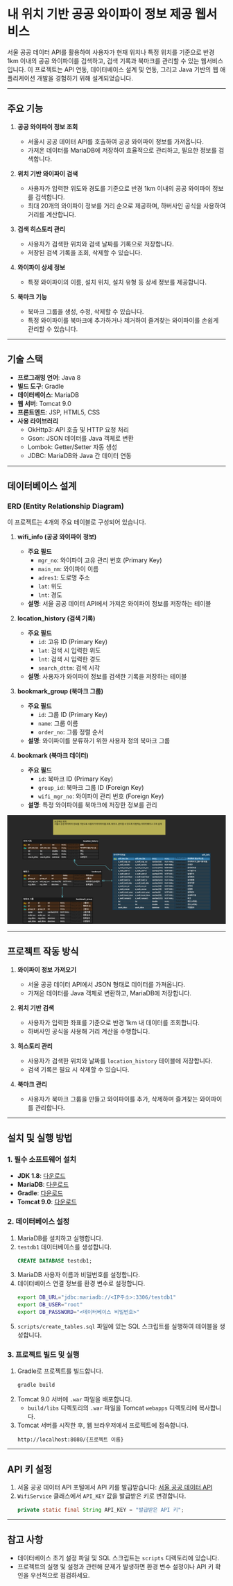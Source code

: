 # 내 위치 기반 공공 와이파이 정보 제공 웹서비스

서울 공공 데이터 API를 활용하여 사용자가 현재 위치나 특정 위치를 기준으로 반경 1km 이내의 공공 와이파이를 검색하고, 검색 기록과 북마크를 관리할 수 있는 웹서비스입니다. 이 프로젝트는 API 연동, 데이터베이스 설계 및 연동, 그리고 Java 기반의 웹 애플리케이션 개발을 경험하기 위해 설계되었습니다.

---

## 주요 기능

1. **공공 와이파이 정보 조회**
   - 서울시 공공 데이터 API를 호출하여 공공 와이파이 정보를 가져옵니다.
   - 가져온 데이터를 MariaDB에 저장하여 효율적으로 관리하고, 필요한 정보를 검색합니다.

2. **위치 기반 와이파이 검색**
   - 사용자가 입력한 위도와 경도를 기준으로 반경 1km 이내의 공공 와이파이 정보를 검색합니다.
   - 최대 20개의 와이파이 정보를 거리 순으로 제공하며, 하버사인 공식을 사용하여 거리를 계산합니다.

3. **검색 히스토리 관리**
   - 사용자가 검색한 위치와 검색 날짜를 기록으로 저장합니다.
   - 저장된 검색 기록을 조회, 삭제할 수 있습니다.

4. **와이파이 상세 정보**
   - 특정 와이파이의 이름, 설치 위치, 설치 유형 등 상세 정보를 제공합니다.

5. **북마크 기능**
   - 북마크 그룹을 생성, 수정, 삭제할 수 있습니다.
   - 특정 와이파이를 북마크에 추가하거나 제거하여 즐겨찾는 와이파이를 손쉽게 관리할 수 있습니다.

---

## 기술 스택

- **프로그래밍 언어**: Java 8
- **빌드 도구**: Gradle
- **데이터베이스**: MariaDB
- **웹 서버**: Tomcat 9.0
- **프론트엔드**: JSP, HTML5, CSS
- **사용 라이브러리**
   - OkHttp3: API 호출 및 HTTP 요청 처리
   - Gson: JSON 데이터를 Java 객체로 변환
   - Lombok: Getter/Setter 자동 생성
   - JDBC: MariaDB와 Java 간 데이터 연동

---

## 데이터베이스 설계

### ERD (Entity Relationship Diagram)

이 프로젝트는 4개의 주요 테이블로 구성되어 있습니다.

1. **wifi_info (공공 와이파이 정보)**
   - **주요 필드**
      - `mgr_no`: 와이파이 고유 관리 번호 (Primary Key)
      - `main_nm`: 와이파이 이름
      - `adres1`: 도로명 주소
      - `lat`: 위도
      - `lnt`: 경도
   - **설명**: 서울 공공 데이터 API에서 가져온 와이파이 정보를 저장하는 테이블

2. **location_history (검색 기록)**
   - **주요 필드**
      - `id`: 고유 ID (Primary Key)
      - `lat`: 검색 시 입력한 위도
      - `lnt`: 검색 시 입력한 경도
      - `search_dttm`: 검색 시각
   - **설명**: 사용자가 와이파이 정보를 검색한 기록을 저장하는 테이블

3. **bookmark_group (북마크 그룹)**
   - **주요 필드**
      - `id`: 그룹 ID (Primary Key)
      - `name`: 그룹 이름
      - `order_no`: 그룹 정렬 순서
   - **설명**: 와이파이를 분류하기 위한 사용자 정의 북마크 그룹

4. **bookmark (북마크 데이터)**
   - **주요 필드**
      - `id`: 북마크 ID (Primary Key)
      - `group_id`: 북마크 그룹 ID (Foreign Key)
      - `wifi_mgr_no`: 와이파이 관리 번호 (Foreign Key)
   - **설명**: 특정 와이파이를 북마크에 저장한 정보를 관리

![Public WiFi Service Location Information System](images/Public%20WiFi%20Service%20Location%20Information%20System.png)

---

## 프로젝트 작동 방식

1. **와이파이 정보 가져오기**
   - 서울 공공 데이터 API에서 JSON 형태로 데이터를 가져옵니다.
   - 가져온 데이터를 Java 객체로 변환하고, MariaDB에 저장합니다.

2. **위치 기반 검색**
   - 사용자가 입력한 좌표를 기준으로 반경 1km 내 데이터를 조회합니다.
   - 하버사인 공식을 사용해 거리 계산을 수행합니다.

3. **히스토리 관리**
   - 사용자가 검색한 위치와 날짜를 `location_history` 테이블에 저장합니다.
   - 검색 기록은 필요 시 삭제할 수 있습니다.

4. **북마크 관리**
   - 사용자가 북마크 그룹을 만들고 와이파이를 추가, 삭제하며 즐겨찾는 와이파이를 관리합니다.

---

## 설치 및 실행 방법

### 1. 필수 소프트웨어 설치
- **JDK 1.8**: [다운로드](https://www.oracle.com/java/technologies/javase/javase-jdk8-downloads.html)
- **MariaDB**: [다운로드](https://mariadb.org/)
- **Gradle**: [다운로드](https://gradle.org/releases/)
- **Tomcat 9.0**: [다운로드](https://tomcat.apache.org/)

### 2. 데이터베이스 설정
1. MariaDB를 설치하고 실행합니다.
2. `testdb1` 데이터베이스를 생성합니다.
   ```sql
   CREATE DATABASE testdb1;
   ```
3. MariaDB 사용자 이름과 비밀번호를 설정합니다.
4. 데이터베이스 연결 정보를 환경 변수로 설정합니다.
   ```bash
   export DB_URL="jdbc:mariadb://<IP주소>:3306/testdb1"
   export DB_USER="root"
   export DB_PASSWORD="<데이터베이스 비밀번호>"
   ```
5. `scripts/create_tables.sql` 파일에 있는 SQL 스크립트를 실행하여 테이블을 생성합니다.

### 3. 프로젝트 빌드 및 실행
1. Gradle로 프로젝트를 빌드합니다.
   ```bash
   gradle build
   ```
2. Tomcat 9.0 서버에 `.war` 파일을 배포합니다.
   - `build/libs` 디렉토리의 `.war` 파일을 Tomcat `webapps` 디렉토리에 복사합니다.
3. Tomcat 서버를 시작한 후, 웹 브라우저에서 프로젝트에 접속합니다.
   ```
   http://localhost:8080/{프로젝트 이름}
   ```

---

## API 키 설정
1. 서울 공공 데이터 API 포털에서 API 키를 발급받습니다: [서울 공공 데이터 API](https://data.seoul.go.kr/)
2. `WifiService` 클래스에서 `API_KEY` 값을 발급받은 키로 변경합니다.
   ```java
   private static final String API_KEY = "발급받은 API 키";
   ```

---

## 참고 사항
- 데이터베이스 초기 설정 파일 및 SQL 스크립트는 `scripts` 디렉토리에 있습니다.
- 프로젝트의 실행 및 설정과 관련해 문제가 발생하면 환경 변수 설정이나 API 키 확인을 우선적으로 점검하세요.